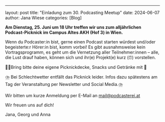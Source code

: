 ---
layout: post
title:  "Einladung zum 30. Podcasting Meetup"
date: 2024-06-07
author: Jana Wiese
categories: [Blog]

**Am Dienstag, 25. Juni um 18 Uhr treffen wir uns zum alljährlichen Podcast-Picknick im Campus Altes AKH (Hof 3) in Wien.**

Wenn du Podcaster:in bist, gerne einen Podcast starten würdest und/oder begeisterte:r Hörer:in bist, komm vorbei! Es gibt ausnahmsweise kein Vortragsprogramm, es geht um die Vernetzung aller Teilnehmer:innen –  alle, die Lust drauf haben, können sich und ihr(e) Projekt(e) kurz (⏰) vorstellen.

🍻🧃Bring bitte deine eigene Picknickdecke, Snacks und Getränke mit 🥧

⛈️ Bei Schlechtwetter entfällt das Picknick leider. Infos dazu spätestens am Tag der Veranstaltung per Newsletter und Social Media.⛈️

Wir bitten um kurze Anmeldung per E-Mail an mail@podcasterei.at

Wir freuen uns auf dich!

Jana, Georg und Anna
